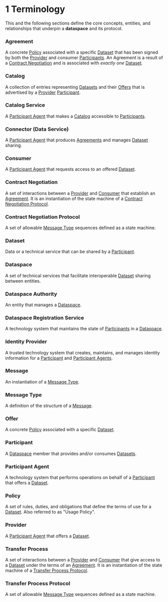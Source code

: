 # 1 Terminology

This and the following sections define the core concepts, entities, and relationships that underpin a __dataspace__ and its protocol.

### Agreement

A concrete [Policy](#policy) associated with a specific [Dataset](#dataset) that has been signed by both the [Provider](#provider) and consumer [Participants](#participant). An Agreement is a result of a [Contract Negotiation](../negotiation/contract.negotiation.protocol.md) and is associated with _exactly one_ [Dataset](#dataset).

### Catalog

A collection of entries representing [Datasets](#dataset) and their [Offers](#offer) that is advertised by a [Provider](#provider) [Participant](#participant).

### Catalog Service

A [Participant Agent](#participant-agent) that makes a [Catalog](#catalog) accessible to [Participants](#participant).

### Connector (Data Service)

A [Participant Agent](#participant-agent) that produces [Agreements](#agreement) and manages [Dataset](#dataset) sharing.

### Consumer

A [Participant Agent](#participant-agent) that requests access to an offered [Dataset](#dataset).

### Contract Negotiation

A set of interactions between a [Provider](#provider) and [Consumer](#consumer) that establish an [Agreement](#agreement). It is an instantiation of the state machine of a [Contract Negotiation Protocol](#contract-negotiation-protocol).

### Contract Negotiation Protocol

A set of allowable [Message Type](#message-type) sequences defined as a state machine.

### Dataset

Data or a technical service that can be shared by a [Participant](#participant).

### Dataspace

A set of technical services that facilitate interoperable [Dataset](#dataset) sharing between entities.

### Dataspace Authority

An entity that manages a [Dataspace](#dataspace).

### Dataspace Registration Service

A technology system that maintains the state of [Participants](#participant) in a [Dataspace](#dataspace).

### Identity Provider

A trusted technology system that creates, maintains, and manages identity information for a [Participant](#participant) and [Participant Agents](#participant-agent).

### Message

An instantiation of a [Message Type](#message-type).

### Message Type

A definition of the structure of a [Message](#message).

### Offer

A concrete [Policy](#policy) associated with a specific [Dataset](#dataset).

### Participant

A [Dataspace](#dataspace) member that provides and/or consumes [Datasets](#dataset).

### Participant Agent

A technology system that performs operations on behalf of a [Participant](#participant) that offers a [Dataset](#dataset).

### Policy

A set of rules, duties, and obligations that define the terms of use for a [Dataset](#dataset). Also referred to as "Usage Policy".

### Provider

A [Participant Agent](#participant-agent) that offers a [Dataset](#dataset).

### Transfer Process

A set of interactions between a [Provider](#provider) and [Consumer](#consumer) that give access to a [Dataset](#dataset) under the terms of an [Agreement](#agreement). It is an instantiation of the state machine of a [Transfer Process Protocol](#transfer-process-protocol).

### Transfer Process Protocol

A set of allowable [Message Type](#message-type) sequences defined as a state machine.
